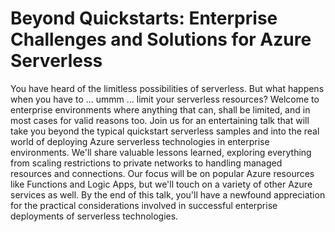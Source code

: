 # Beyond Quickstarts: Enterprise Challenges and Solutions for Azure Serverless
You have heard of the limitless possibilities of serverless. But what happens when you have to ... ummm ... limit your serverless resources? Welcome to enterprise environments where anything that can, shall be limited, and in most cases for valid reasons too. Join us for an entertaining talk that will take you beyond the typical quickstart serverless samples and into the real world of deploying Azure serverless technologies in enterprise environments. We'll share valuable lessons learned, exploring everything from scaling restrictions to private networks to handling managed resources and connections. Our focus will be on popular Azure resources like Functions and Logic Apps, but we'll touch on a variety of other Azure services as well. By the end of this talk, you'll have a newfound appreciation for the practical considerations involved in successful enterprise deployments of serverless technologies. 

